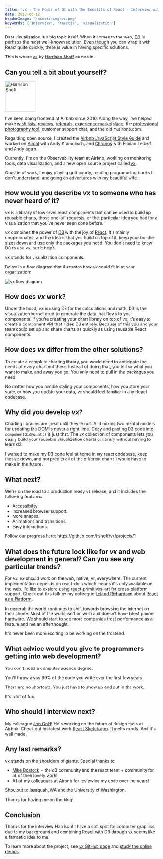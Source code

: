 ```yaml
---
title: 'vx - The Power of D3 with the Benefits of React - Interview with Harrison Shoff'
date: 2017-06-12
headerImage: '/assets/img/vx.png'
keywords: ['interview', 'reactjs', 'visualization']
---
```


Data visualization is a big topic itself. When it comes to the web, [D3](https://d3js.org/) is perhaps the most well-known solution. Even though you can wrap it with React quite quickly, there is value in having specific solutions.

This is where [vx](https://github.com/hshoff/vx) by [Harrison Shoff](https://twitter.com/hshoff) comes in.

## Can you tell a bit about yourself?

<p>
<span class="author">
  <img src="https://www.gravatar.com/avatar/96383e1a07b37e9d5d0360416f81dbf9?s=200" alt="Harrison Shoff" class="author" width="100" height="100" />
</span>

I've been doing frontend at Airbnb since 2010. Along the way, I've helped make [wish lists](https://techcrunch.com/2012/06/27/airbnb-wish-lists-redesign/), [reviews](https://www.airbnb.com/help/article/1257/how-do-star-ratings-work), [referrals](https://thenextweb.com/apps/2011/06/21/airbnbs-new-referral-program-could-double-its-member-base/#.tnw_aooztlbz), [experience marketplace](https://techcrunch.com/2014/05/16/airbnb-experiences/), the [professional photography tool](https://thenextweb.com/apps/2011/10/06/airbnb-launches-its-photography-program-with-13000-verified-properties/#.tnw_ISpMS8RO), customer support chat, and the old m.airbnb.com.</p>

Regarding open source, I created the [Airbnb JavaScript Style Guide](https://github.com/airbnb/javascript) and worked on [Airpal](https://gigaom.com/2015/03/05/airbnb-open-sources-sql-tool-built-on-facebooks-presto-database/) with Andy Kramolisch, and [Chronos](https://techcrunch.com/2013/03/15/airbnb-open-sources-its-chronos-scheduler-a-more-flexible-cron-replacement-with-a-web-based-gui/) with Florian Leibert and Andy again.

Currently, I'm on the Observability team at Airbnb, working on monitoring tools, data visualization, and a new open source project called [vx](https://github.com/hshoff/vx).

Outside of work, I enjoy playing golf poorly, reading programming books I don't understand, and going on adventures with my beautiful wife.

## How would you describe *vx* to someone who has never heard of it?

*vx* is a library of low-level react components that can be used to build up reusable charts, those one-off requests, or that particular idea you had for a visualization that you’ve never seen done before.

*vx* combines the power of [D3](https://d3js.org/) with the joy of [React](https://facebook.github.io/react/). It's mainly unopinionated, and the idea is that you build on top of it, keep your bundle sizes down and use only the packages you need. You don't need to know D3 to use *vx*, but it helps.

*vx* stands for visualization components.

Below is a flow diagram that illustrates how *vx* could fit in at your organization:

<img src="/assets/img/vx/diagram.png" alt="vx flow diagram" />

## How does *vx* work?

Under the hood, *vx* is using D3 for the calculations and math. D3 is the visualization kernel used to generate the data that flows to your components. If you’re creating your chart library on top of *vx*, it’s easy to create a component API that hides D3 entirely. Because of this you and your team could set up and share charts as quickly as using reusable React components.

## How does *vx* differ from the other solutions?

To create a complete charting library, you would need to anticipate the needs of every chart out there. Instead of doing that, you tell *vx* what you want to make, and away you go. You only need to pull in the packages you need.

No matter how you handle styling your components, how you store your state, or how you update your data, *vx* should feel familiar in any React codebase.

## Why did you develop *vx*?

Charting libraries are great until they’re not. And mixing two mental models for updating the DOM is never a right time. Copy and pasting D3 code into `componentDidMount()` is just that. The *vx* collection of components lets you easily build your reusable visualization charts or library without having to learn d3.

I wanted to make my D3 code feel at home in my react codebase, keep filesize down, and not predict all of the different charts I would have to make in the future.

## What next?

We're on the road to a production ready `v1` release, and it includes the following features:

* Accessibility.
* Increased browser support.
* More shapes.
* Animations and transitions.
* Easy interactions.

Follow our progress here: https://github.com/hshoff/vx/projects/1

## What does the future look like for *vx* and web development in general? Can you see any particular trends?

For *vx*: *vx* should work on the web, native, vr, everywhere. The current implementation depends on react-dom which means it's only available on the web. I'd like to explore using [react-primitives-art](https://github.com/lelandrichardson/react-primitives-art) for cross-platform support. Check out this talk by my colleague [Leland Richardson](https://twitter.com/intelligibabble) about [React as a Platform](https://www.youtube.com/watch?v=hNwQPJy-XZY).

In general: the world continues to shift towards browsing the internet on their phone. Most of the world isn't on wi-fi and doesn't have latest phone hardware. We should start to see more companies treat performance as a feature and not an afterthought.

It's never been more exciting to be working on the frontend.

## What advice would you give to programmers getting into web development?

You don't need a computer science degree.

You'll throw away 99% of the code you write over the first few years.

There are no shortcuts. You just have to show up and put in the work.

It's a lot of fun.

## Who should I interview next?

My colleague [Jon Gold](https://twitter.com/jongold)! He's working on the future of design tools at Airbnb. Check out his latest work [React Sketch.app](https://airbnb.design/painting-with-code/). It melts minds. And it's well made.

## Any last remarks?

vx stands on the shoulders of giants. Special thanks to:

* [Mike Bostock](http://twitter.com/mbostock) + the d3 community and the react team + community for all of their lovely work!
* All of my colleagues at Airbnb for reviewing my code over the years!

Shoutout to Issaquah, WA and the University of Washington.

Thanks for having me on the blog!

## Conclusion

Thanks for the interview Harrison! I have a soft spot for computer graphics due to my background and combining React with D3 through *vx* seems like a fantastic idea to me.

To learn more about the project, see [vx GitHub page](https://github.com/hshoff/vx) and [study the online demos](https://vx-demo.now.sh/).
